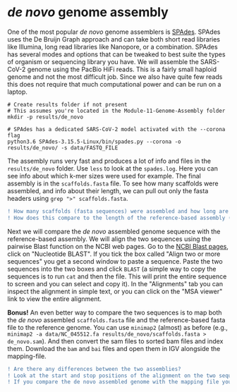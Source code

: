 # _de novo_ genome assembly

One of the most popular _de novo_ genome assemblers is [SPAdes](https://cab.spbu.ru/software/spades/). SPAdes uses the De Bruijn Graph approach and can take both short read libraries like Illumina, long read libraries like Nanopore, or a combination. SPAdes has several modes and options that can be tweaked to best suite the types of organism or sequencing library you have. We will assemble the SARS-CoV-2 genome using the PacBio HiFi reads. This is a fairly small haploid genome and not the most difficult job. Since we also have quite few reads this does not require that much computational power and can be run on a laptop.


```
# Create results folder if not present
# This assumes you're located in the Module-11-Genome-Assembly folder
mkdir -p results/de_novo

# SPAdes has a dedicated SARS-CoV-2 model activated with the --corona flag
python3.6 SPAdes-3.15.5-Linux/bin/spades.py --corona -o results/de_novo/ -s data/FASTQ_FILE
```

The assembly runs very fast and produces a lot of info and files in the `results/de_novo` folder. Use `less` to look at the `spades.log`. Here you can see info about which k-mer sizes were used for example. The final assembly is in the `scaffolds.fasta` file. To see how many scaffolds were assembled, and info about their length, we can pull out only the fasta headers using `grep ">" scaffolds.fasta`.

```diff
! How many scaffolds (fasta sequences) were assembled and how long are the sequence(s)?
! How does this compare to the length of the reference-based assembly (not counting the N's)?
```

Next we will compare the _de novo_ assembled genome sequence with the reference-based assembly. We will align the two sequences using the pairwise Blast function on the NCBI web pages. Go to the [NCBI Blast pages](https://blast.ncbi.nlm.nih.gov/Blast.cgi), click on "Nucleotide BLAST". If you tick the box called "Align two or more sequences" you get a second window to paste a sequence. Paste the two sequences into the two boxes and click `BLAST` (a simple way to copy the sequences is to run `cat` and then the file. This will print the entire sequence to screen and you can select and copy it). In the "Alignments" tab you can inspect the alignment in simple text, or you can click on the "MSA viewer" link to view the entire alignment.   

**Bonus!** An even better way to compare the two sequences is to map both the _de novo_ assembled `scaffolds.fasta` file and the reference-based fasta file to the reference genome. You can use `minimap2` (almost) as before (e.g., `minimap2 -a data/NC_045512.fa results/de_novo/scaffolds.fasta > de_novo.sam`). And then convert the sam files to sorted bam files and index them. Download the `bam` and `bai` files and open them in IGV alongside the mapping-file.

```diff
! Are there any differences between the two assemblies?
! Look at the start and stop positions of the alignment on the two sequences (Query and Subject). Do they start at the exact same positions?
! If you compare the de novo assembled genome with the mapping file you see in IGV, at roughly what coverage level did SPAdes assemble a sequence?
```
